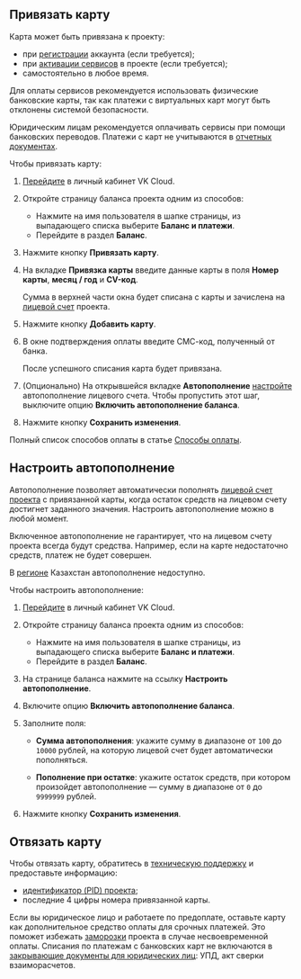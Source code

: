 ## Привязать карту

Карта может быть привязана к проекту:

- при [регистрации](/ru/intro/start/account-registration) аккаунта (если требуется);
- при [активации сервисов](/ru/tools-for-using-services/account/service-management/activation) в проекте (если требуется);
- самостоятельно в любое время.

Для оплаты сервисов рекомендуется использовать физические банковские карты, так как платежи с виртуальных карт могут быть отклонены системой безопасности.

<info>

Юридическим лицам рекомендуется оплачивать сервисы при помощи банковских переводов. Платежи с карт не учитываются в [отчетных документах](../../concepts/report#yuridicheskie_lica).

</info>

Чтобы привязать карту:

1. [Перейдите](https://msk.cloud.vk.com/app/) в личный кабинет VK Cloud.
1. Откройте страницу баланса проекта одним из способов:

    - Нажмите на имя пользователя в шапке страницы, из выпадающего списка выберите **Баланс и платежи**.
    - Перейдите в раздел **Баланс**.

1. Нажмите кнопку **Привязать карту**.
1. На вкладке **Привязка карты** введите данные карты в поля **Номер карты**, **месяц / год** и **CV-код**.

    Сумма в верхней части окна будет списана с карты и зачислена на [лицевой счет](../../concepts/balance) проекта.

1. Нажмите кнопку **Добавить карту**.
1. В окне подтверждения оплаты введите СМС-код, полученный от банка.

    После успешного списания карта будет привязана.

1. (Опционально) На открывшейся вкладке **Автопополнение** [настройте](#nastroit_avtopopolnenie) автопополнение лицевого счета. Чтобы пропустить этот шаг, выключите опцию **Включить автопополнение баланса**.
1. Нажмите кнопку **Сохранить изменения**.

<info>

Полный список способов оплаты в статье [Способы оплаты](../../concepts/payment-methods).

</info>

## Настроить автопополнение

Автопополнение позволяет автоматически пополнять [лицевой счет проекта](../../concepts/balance) с привязанной карты, когда остаток средств на лицевом счету достигнет заданного значения. Настроить автопополнение можно в любой момент.

Включенное автопополнение не гарантирует, что на лицевом счету проекта всегда будут средства. Например, если на карте недостаточно средств, платеж не будет совершен.

<warn>

В [регионе](/ru/tools-for-using-services/account/concepts/regions) Казахстан автопополнение недоступно.

</warn>

Чтобы настроить автопополнение:

1. [Перейдите](https://cloud.vk.com/app/) в личный кабинет VK Cloud.
1. Откройте страницу баланса проекта одним из способов:

    - Нажмите на имя пользователя в шапке страницы, из выпадающего списка выберите **Баланс и платежи**.
    - Перейдите в раздел **Баланс**.

1. На странице баланса нажмите на ссылку **Настроить автопополнение**.
1. Включите опцию **Включить автопополнение баланса**.
1. Заполните поля:

    - **Сумма автопополнения**: укажите сумму в диапазоне от `100` до `10000` рублей, на которую лицевой счет будет автоматически пополняться.

    - **Пополнение при остатке**: укажите остаток средств, при котором произойдет автопополнение — сумму в диапазоне от `0` до `9999999` рублей.

1. Нажмите кнопку **Сохранить изменения**.

## Отвязать карту

Чтобы отвязать карту, обратитесь в [техническую поддержку](/ru/contacts) и предоставьте информацию:

- [идентификатор (PID) проекта](/ru/tools-for-using-services/account/service-management/project-settings/manage#poluchenie_identifikatora_proekta);
- последние 4 цифры номера привязанной карты.

<info>

Если вы юридическое лицо и работаете по предоплате, оставьте карту как дополнительное средство оплаты для срочных платежей. Это поможет избежать [заморозки](/ru/tools-for-using-services/account/concepts/projects#avtomaticheskaya_zamorozka_proekta) проекта в случае несвоевременной оплаты. Списания по платежам с банковских карт не включаются в [закрывающие документы для юридических лиц](../../concepts/report#sostav_otchetnyh_dokumentov_a8388e6): УПД, акт сверки взаиморасчетов.

</info>
